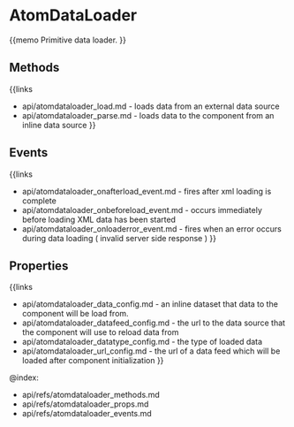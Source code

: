 AtomDataLoader 
=============

{{memo Primitive data loader. }}




Methods
-------

{{links
- api/atomdataloader_load.md - loads data from an external data source
- api/atomdataloader_parse.md - loads data to the component from an inline data source
}}


Events
------

{{links
- api/atomdataloader_onafterload_event.md - fires after xml loading is complete
- api/atomdataloader_onbeforeload_event.md - occurs immediately before loading XML data has been started
- api/atomdataloader_onloaderror_event.md - fires when an error occurs during data loading ( invalid server side response )
}}


Properties
----------

{{links
- api/atomdataloader_data_config.md - an inline dataset that data to the component will be load from.
- api/atomdataloader_datafeed_config.md - the url to the data source that the component will use to reload data from
- api/atomdataloader_datatype_config.md - the type of loaded data
- api/atomdataloader_url_config.md - the url of a data feed which will be loaded after component initialization
}}




@index:
- api/refs/atomdataloader_methods.md
- api/refs/atomdataloader_props.md
- api/refs/atomdataloader_events.md

